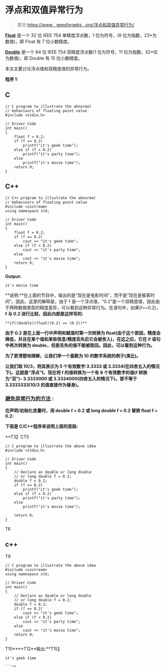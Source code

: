 # 浮点和双值异常行为

> 原文:[https://www . geesforgeks . org/浮点和双值异常行为/](https://www.geeksforgeeks.org/abnormal-behavior-of-floating-point-and-double-values/)

[**Float**](https://www.geeksforgeeks.org/introduction-of-floating-point-representation/) 是一个 32 位 IEEE 754 单精度浮点数，1 位为符号，(8 位为指数，23*为数值)，即 Float 有 7 位小数精度。

[**Double**](https://www.geeksforgeeks.org/difference-float-double-c-cpp/) 是一个 64 位 IEEE 754 双精度浮点数(1 位为符号，11 位为指数，52*位为数值)，即 Double 有 15 位小数精度。

本文主要讨论浮点值和双精度值的异常行为。

**程序 1:**

## C

```
// C program to illustrate the abnormal
// behaviours of floating point value
#include <stdio.h>

// Driver Code
int main()
{
    float f = 0.2;
    if (f == 0.2)
        printf("it's geek time");
    else if (f < 0.2)
        printf("it's party time");
    else
        printf("it's movie time");
    return 0;
}
```

## C++

```
// C++ program to illustrate the abnormal
// behaviours of floating point value
#include <iostream>
using namespace std;

// Driver Code
int main()
{
    float f = 0.2;
    if (f == 0.2)
        cout << "it's geek time";
    else if (f < 0.2)
        cout << "it's party time";
    else
        cout << "it's movie time";
    return 0;
}
```

**Output:**

```
it's movie time

```

**说明:**在上面的节目中，输出的是“现在是电影时间”，而不是“现在是极客时间”。因此，这里的解释是，由于 f 是一个浮点值，“0.2”是一个双精度值，因此由于两种数据类型的精度差异，可以看到这种异常行为。在语句中，如果(f==0.2)， **f 与 0.2 进行比较，因此内部是这样写的:**

```
**if((double)(float)(0.2) == (0.2))**
```

**由于 0.2 是在上面一行中声明和赋值时第一次转换为 float(由于这个原因，精度会降低，并且在某个值和某些信息/精度丢失后它会被舍入)，在这之后，它在 if 语句中再次转换为 double，但是丢失的值不能被取回。因此，可以看到这种行为。**

**为了更清楚地理解，让我们举一个基数为 10 的数字系统的例子(类比)。**

**让我们取 10/3，将其表示为 5 个有效数字:3.3333 或 3.3334(在四舍五入的情况下)。这就是“浮点”f。现在将 **f** 的值转换为一个有 8 个有效数字的值(f 转换为“双”)- 3.3333000 或 3.3334000(四舍五入的情况下)。那不等于 3.3333333(10/3 的值直接作为替身)。**

### ****<u>避免异常行为的方法</u> :****

****在声明/初始化变量时，用 double f = 0.2 或 long double f = 0.2 替换 float f = 0.2:****

**下面是 C/C++程序来说明上面的思路:**

**T3】CT5

```
// C program to illustrate the above idea
#include <stdio.h>

// Driver Code
int main()
{
    // Declare as double or long double
    // or long double f = 0.2;
    double f = 0.2;
    if (f == 0.2)
        printf("it's geek time");
    else if (f < 0.2)
        printf("it's party time");
    else
        printf("it's movie time");

    return 0;
}
```

T6

## c++

T9

```
// C program to illustrate the above idea
#include <iostream>
using namespace std;

// Driver Code
int main()
{
    // Declare as double or long double
    // or long double f = 0.2;
    double f = 0.2;
    if (f == 0.2)
        cout << "it's geek time";
    else if (f < 0.2)
        cout << "it's party time";
    else
        cout << "it's movie time";
    return 0;
}
```

T10****T12**输出:**T15】

```
it's geek time

```**